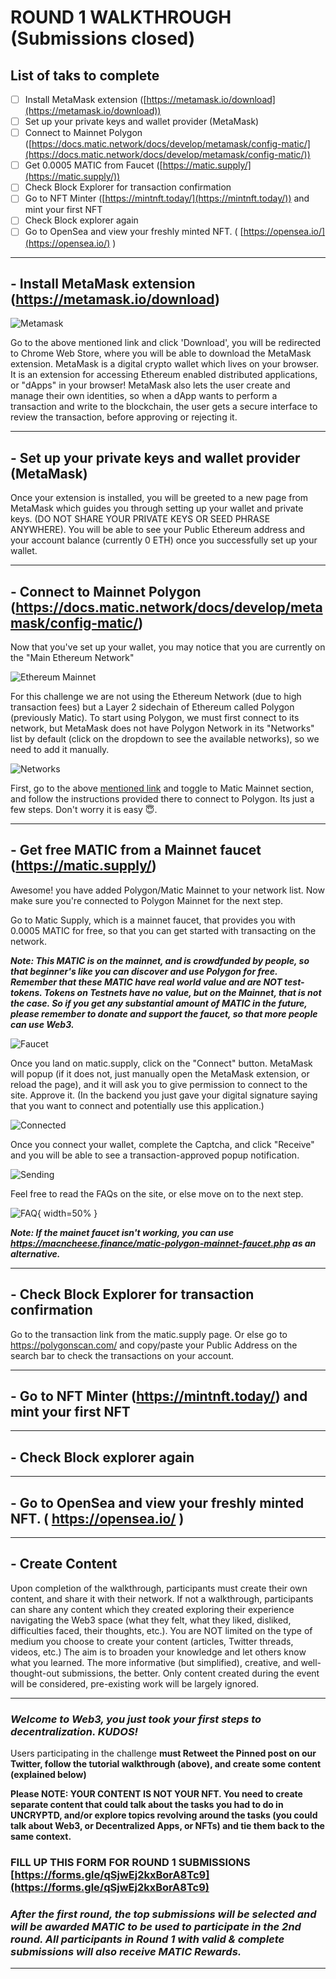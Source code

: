 # ROUND 1 WALKTHROUGH (Submissions closed)

## List of taks to complete
- [ ]  Install MetaMask extension ([https://metamask.io/download](https://metamask.io/download))
- [ ]  Set up your private keys and wallet provider (MetaMask)
- [ ]  Connect to Mainnet Polygon ([https://docs.matic.network/docs/develop/metamask/config-matic/](https://docs.matic.network/docs/develop/metamask/config-matic/))
- [ ]  Get 0.0005 MATIC from Faucet ([https://matic.supply/](https://matic.supply/))
- [ ]  Check Block Explorer for transaction confirmation
- [ ]  Go to NFT Minter ([https://mintnft.today/](https://mintnft.today/)) and mint your first NFT
- [ ]  Check Block explorer again
- [ ]  Go to OpenSea and view your freshly minted NFT. ( [https://opensea.io/](https://opensea.io/) )
_____________________________________________________________________

## - Install MetaMask extension (https://metamask.io/download)
![Metamask](img/1.png)

Go to the above mentioned link and click 'Download', you will be redirected to Chrome Web Store, where you will be able to download the MetaMask extension.
MetaMask is a digital crypto wallet which lives on your browser. It is an extension for accessing Ethereum enabled distributed applications, or "dApps" in your browser! MetaMask also lets the user create and manage their own identities, so when a dApp wants to perform a transaction and write to the blockchain, the user gets a secure interface to review the transaction, before approving or rejecting it.
______________________________________________________
## - Set up your private keys and wallet provider (MetaMask)
Once your extension is installed, you will be greeted to a new page from MetaMask which guides you through setting up your wallet and private keys. (DO NOT SHARE YOUR PRIVATE KEYS OR SEED PHRASE ANYWHERE). 
You will be able to see your Public Ethereum address and your account balance (currently 0 ETH) once you successfully set up your wallet.
______________________________________________________________
## - Connect to Mainnet Polygon  (https://docs.matic.network/docs/develop/metamask/config-matic/)
Now that you've set up your wallet, you may notice that you are currently on the "Main Ethereum Network"

![Ethereum Mainnet](img/2.png)


For this challenge we are not using the Ethereum Network (due to high transaction fees) but a Layer 2 sidechain of Ethereum called Polygon (previously Matic). 
To start using Polygon, we must first connect to its network, but MetaMask does not have Polygon Network in its "Networks" list by default (click on the dropdown to see the available networks), so we need to add it manually.


![Networks](img/3.png)


First, go to the above [mentioned link](https://docs.matic.network/docs/develop/metamask/config-matic/) and toggle to Matic Mainnet section, and follow the instructions provided there to connect to Polygon. Its just a few steps. Don't worry it is easy 😇.
___________________________________________
## - Get free MATIC from a Mainnet faucet (https://matic.supply/)
Awesome! you have added Polygon/Matic Mainnet to your network list. Now make sure you're connected to Polygon Mainnet for the next step. 

Go to Matic Supply, which is a mainnet faucet, that provides you with 0.0005 MATIC for free, so that you can get started with transacting on the network. 

***Note: This MATIC is on the mainnet, and is crowdfunded by people, so that beginner's like you can discover and use Polygon for free. Remember that these MATIC have real world value and are NOT test-tokens. Tokens on Testnets have no value, but on the Mainnet, that is not the case. So if you get any substantial amount of MATIC in the future, please remember to donate and support the faucet, so that more people can use Web3.***

![Faucet](img/4.png)


Once you land on matic.supply, click on the "Connect" button. MetaMask will popup (if it does not, just manually open the MetaMask extension, or reload the page), and it will ask you to give permission to connect to the site. Approve it. (In the backend you just gave your digital signature saying that you want to connect and potentially use this application.)

![Connected](img/5.png)

Once you connect your wallet, complete the Captcha, and click "Receive" and you will be able to see a transaction-approved popup notification. 

![Sending](img/6.png)

Feel free to read the FAQs on the site, or else move on to the next step.

![FAQ](img/7.png){ width=50% }

***Note: If the mainet faucet isn't working, you can use https://macncheese.finance/matic-polygon-mainnet-faucet.php as an alternative.***
_______________________________________
## - Check Block Explorer for transaction confirmation
Go to the transaction link from the matic.supply page. Or else go to https://polygonscan.com/ and copy/paste your Public Address on the search bar to check the transactions on your account.
_____________________
## - Go to NFT Minter (https://mintnft.today/) and mint your first NFT
_____________________
## - Check Block explorer again
______________
## - Go to OpenSea and view your freshly minted NFT. ( https://opensea.io/ )
_______________
## - Create Content
Upon completion of the walkthrough, participants must create their own content, and share it with their network. If not a walkthrough, participants can share any content which they created exploring their experience navigating the Web3 space (what they felt, what they liked, disliked, difficulties faced, their thoughts, etc.). You are NOT limited on the type of medium you choose to create your content (articles, Twitter threads, videos, etc.) The aim is to broaden your knowledge and let others know what you learned. The more informative (but simplified), creative, and well-thought-out submissions, the better. Only content created during the event will be considered, pre-existing work will be largely ignored. 
______________________
### ***Welcome to Web3, you just took your first steps to decentralization. KUDOS!***

Users participating in the challenge **must Retweet the Pinned post on our Twitter, follow the tutorial walkthrough (above), and create some content (explained below)**

**Please NOTE: YOUR CONTENT IS NOT YOUR NFT. You need to create separate content that could talk about the tasks you had to do in UNCRYPTD, and/or explore topics revolving around the tasks (you could talk about Web3, or Decentralized Apps, or NFTs) and tie them back to the same context.**

### **FILL UP THIS FORM FOR ROUND 1 SUBMISSIONS** [https://forms.gle/qSjwEj2kxBorA8Tc9](https://forms.gle/qSjwEj2kxBorA8Tc9)

### ***After the first round, the top submissions will be selected and will be awarded  MATIC to be used to participate in the 2nd round. All participants in Round 1 with valid & complete submissions will also receive MATIC Rewards.***
___________________________________
